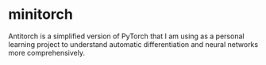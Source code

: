 # minitorch
Antitorch is a simplified version of PyTorch that I am using as a personal learning project to understand automatic differentiation and neural networks more comprehensively. 
